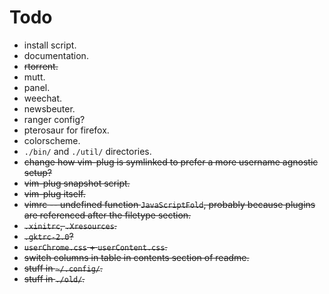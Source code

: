 # Todo

- install script.
- documentation.
- ~~rtorrent.~~
- mutt.
- panel.
- weechat.
- newsbeuter.
- ranger config?
- pterosaur for firefox.
- colorscheme.
- `./bin/` and `./util/` directories.
- ~~change how vim-plug is symlinked to prefer a more username agnostic
  setup?~~
- ~~vim-plug snapshot script.~~
- ~~vim-plug itself.~~
- ~~vimrc -- undefined function `JavaScriptFold`, probably because plugins are
  referenced after the filetype section.~~
- ~~`.xinitrc`, `.Xresources`.~~
- ~~`.gktrc-2.0`?~~
- ~~`userChrome.css` + `userContent.css`.~~
- ~~switch columns in table in contents section of readme.~~
- ~~stuff in `~/.config/`.~~
- ~~stuff in `./old/`.~~
